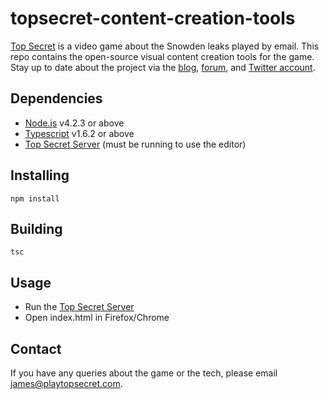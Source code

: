 # topsecret-content-creation-tools

[Top Secret](https://playtopsecret.com) is a video game about the Snowden leaks played by email. This repo contains the open-source visual content creation tools for the game. Stay up to date about the project via the [blog](https://playtopsecret.com/blog.html), [forum](http://forum.playtopsecret.com), and [Twitter account](https://twitter.com/jamestyro).

## Dependencies

- [Node.js](https://nodejs.org/en/) v4.2.3 or above
- [Typescript](http://www.typescriptlang.org/) v1.6.2 or above
- [Top Secret Server](https://github.com/jameslong/topsecret-server) (must be running to use the editor)

## Installing

```
npm install
```

## Building

```
tsc
```

## Usage

- Run the [Top Secret Server](https://github.com/jameslong/topsecret-server)
- Open index.html in Firefox/Chrome

## Contact

If you have any queries about the game or the tech, please email <james@playtopsecret.com>.
